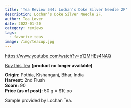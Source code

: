 ```yaml
---
title: 'Tea Review 544: Lochan’s Doke Silver Needle 2F'
description: Lochan’s Doke Silver Needle 2F.
author: Tea Lover
date: 2022-01-20
category: reviews
tags:
  - favorite teas
image: /img/teacup.jpg
---
```


https://www.youtube.com/watch?v=p12MHEs4NAQ

[Buy this Tea](https://www.lochantea.com/index.php?route=common/home) **(product no longer available)**

**Origin:** Pothia, Kishanganj, Bihar, India  
**Harvest:** 2nd Flush  
**Score:** 90  
**Price (as of post):** 50 g = $10.oo

Sample provided by Lochan Tea.
